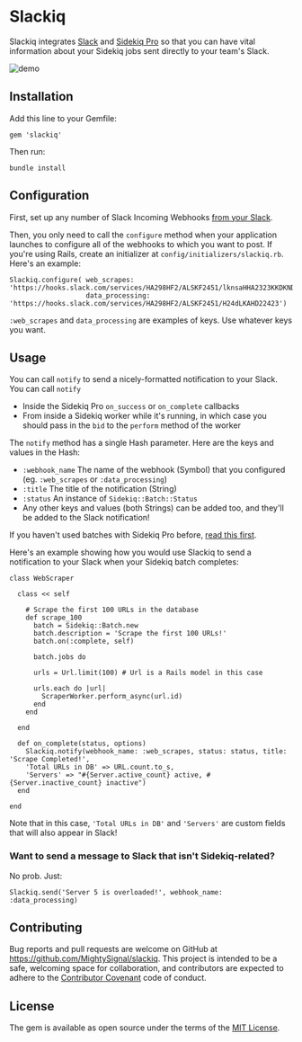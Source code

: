 # Slackiq

Slackiq integrates [Slack](https://slack.com/) and [Sidekiq Pro](http://sidekiq.org/pro/) so that you can have vital information about your Sidekiq jobs sent directly to your team's Slack.

![demo](http://i.imgur.com/4NLq2rP.gif)

## Installation

Add this line to your Gemfile:

`gem 'slackiq'`

Then run:

`bundle install`

## Configuration

First, set up any number of Slack Incoming Webhooks [from your Slack](https://slack.com/services/new/incoming-webhook).

Then, you only need to call the `configure` method when your application launches to configure all of the webhooks to which you want to post. If you're using Rails, create an initializer at `config/initializers/slackiq.rb`. Here's an example:

```
Slackiq.configure( web_scrapes: 'https://hooks.slack.com/services/HA298HF2/ALSKF2451/lknsaHHA2323KKDKND', 
                   data_processing: 'https://hooks.slack.com/services/HA298HF2/ALSKF2451/H24dLKAHD22423')
```

`:web_scrapes` and `data_processing` are examples of keys. Use whatever keys you want.

## Usage

You can call `notify` to send a nicely-formatted notification to your Slack. You can call `notify`

* Inside the Sidekiq Pro `on_success` or `on_complete` callbacks 
* From inside a Sidekiq worker while it's running, in which case you should pass in the `bid` to the `perform` method of the worker

The `notify` method has a single Hash parameter. Here are the keys and values in the Hash:
* `:webhook_name` The name of the webhook (Symbol) that you configured (eg. `:web_scrapes` or `:data_processing`)
* `:title` The title of the notification (String)
* `:status` An instance of `Sidekiq::Batch::Status`
* Any other keys and values (both Strings) can be added too, and they'll be added to the Slack notification!

If you haven't used batches with Sidekiq Pro before, [read this first](https://github.com/mperham/sidekiq/wiki/Batches).

Here's an example showing how you would use Slackiq to send a notification to your Slack when your Sidekiq batch completes:

```
class WebScraper
  
  class << self
  
    # Scrape the first 100 URLs in the database
    def scrape_100
      batch = Sidekiq::Batch.new
      batch.description = 'Scrape the first 100 URLs!' 
      batch.on(:complete, self)
      
      batch.jobs do
        
      urls = Url.limit(100) # Url is a Rails model in this case
      
      urls.each do |url|
        ScraperWorker.perform_async(url.id)
      end
    end
  
  end
  
  def on_complete(status, options)
    Slackiq.notify(webhook_name: :web_scrapes, status: status, title: 'Scrape Completed!', 
    'Total URLs in DB' => URL.count.to_s, 
    'Servers' => "#{Server.active_count} active, #{Server.inactive_count} inactive")
  end
  
end
```

Note that in this case, `'Total URLs in DB'` and `'Servers'` are custom fields that will also appear in Slack!

### Want to send a message to Slack that isn't Sidekiq-related?

No prob. Just: 

```
Slackiq.send('Server 5 is overloaded!', webhook_name: :data_processing)
```

## Contributing

Bug reports and pull requests are welcome on GitHub at https://github.com/MightySignal/slackiq. This project is intended to be a safe, welcoming space for collaboration, and contributors are expected to adhere to the [Contributor Covenant](contributor-covenant.org) code of conduct.


## License

The gem is available as open source under the terms of the [MIT License](http://opensource.org/licenses/MIT).

